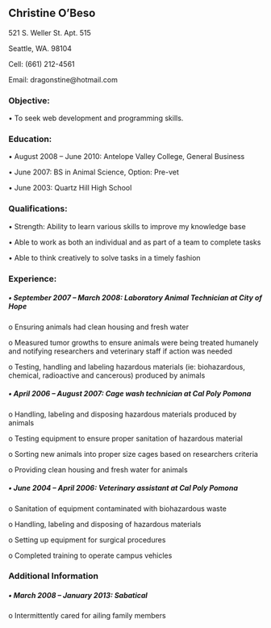 <h2>Christine O’Beso</h2>

<p>521 S. Weller St. Apt. 515</p>

<p>Seattle, WA. 98104</p>

<p>Cell: (661) 212-4561</p>

<p>Email: dragonstine@hotmail.com</p>

<h3>Objective:</h3>

<p>• To seek web development and programming skills.</p>

<h3>Education:</h3>

<p>• August 2008 – June 2010: Antelope Valley College, General Business</p>

<p>• June 2007: BS in Animal Science, Option: Pre-vet</p>

<p>• June 2003: Quartz Hill High School</p>

<h3>Qualifications:</h3>

<p>• Strength: Ability to learn various skills to improve my knowledge base</p>

<p>• Able to work as both an individual and as part of a team to complete tasks</p>

<p>• Able to think creatively to solve tasks in a timely fashion</p>

<h3>Experience:</h3>

<h5>•    September 2007 – March 2008: Laboratory Animal Technician at City of Hope</h5>

<p>o   Ensuring animals had clean housing and fresh water</p>

<p>o   Measured tumor growths to ensure animals were being treated humanely and notifying researchers and veterinary staff if action was needed</p>

<p>o   Testing, handling and labeling hazardous materials (ie: biohazardous, chemical, radioactive and cancerous) produced by animals</p>

<h5>•    April 2006 – August 2007: Cage wash technician at Cal Poly Pomona</h5>

<p>o   Handling, labeling and disposing hazardous materials produced by animals</p>

<p>o   Testing equipment to ensure proper sanitation of hazardous material</p>

<p>o   Sorting new animals into proper size cages based on researchers criteria </p>

<p>o   Providing clean housing and fresh water for animals</p>

<h5>•    June 2004 – April 2006: Veterinary assistant at Cal Poly Pomona</h5>

<p>o   Sanitation of equipment contaminated with biohazardous waste</p>

<p>o   Handling, labeling and disposing of hazardous materials</p>

<p>o   Setting up equipment for surgical procedures</p>

<p>o   Completed training to operate campus vehicles</p>

<h3>Additional Information</h3>

<h5>•    March 2008 – January 2013: Sabatical</h5>

<p>o   Intermittently cared for ailing family members</p>

